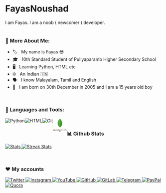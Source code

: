 # FayasNoushad

I am Fayas. I am a noob ( newcomer ) developer.
<br/>
<br/>

### 🧐 More About Me:

- 🏷️ &nbsp; My name is Fayas 😎
- 🎓 &nbsp; 10th Standard Student of Puliyaparamb Higher Secondary School
- 🖥️ &nbsp; Learning Python, HTML etc
- 🌐 &nbsp; An Indian 🇮🇳
- 🗣️ &nbsp; I know Malayalam, Tamil and English
- 🎂 &nbsp; I am born on 30th December in 2005 and I am a 15 years old boy

<br>


### 🔨 Languages and Tools:
<a href="https://www.python.org" target="_blank"><img align="left" alt="Python" height ="45px" src="https://raw.githubusercontent.com/rahul-jha98/README_icons/38730c17186b005ac1045f566706367f4de74595/language_and_tools/square/python/python.svg"/></a>
<a href="https://html.spec.whatwg.org/" target="_blank"><img align="left" alt="HTML" height ="45px" src="https://raw.githubusercontent.com/rahul-jha98/README_icons/38730c17186b005ac1045f566706367f4de74595/language_and_tools/square/html/html.svg"/></a>
<a href="https://git-scm.com/" target="_blank"><img align="left" alt="Git" height ="45px" src="https://raw.githubusercontent.com/rahul-jha98/github_readme_icons/main/language_and_tools/square/git-scm/git-scm.svg"/></a>
<a href="https://mongodb.com/" target="_blank"><img align="left" alt="MongoDB" height ="45px" src="https://raw.githubusercontent.com/devicons/devicon/master/icons/mongodb/mongodb-original-wordmark.svg"/></a>

<br>


### 📊 Github Stats
<a href="https://github.com/FayasNoushad">
    
![Stats](https://github-stats.fayas.cf/api?username=FayasNoushad&show_icons=true&count_private=true&include_all_commits=true&custom_title=Stats)
![Streak Stats](https://github-readme-streak-stats.herokuapp.com?user=FayasNoushad)

</a>

<br>


### ❤️ My accounts
<p align="left">
    <a href="https://twitter.com/FayasNoushad">
        <img src="https://img.shields.io/badge/Twitter-white?&style=for-the-badge&logo=twitter"
             alt="Twitter"
        >
    </a>
    <a href="https://instagram.com/TheFayas">
        <img src="https://img.shields.io/badge/Instagram-white?&style=for-the-badge&logo=instagram"
             alt="Instagram"
        >
    </a>
    <a href="https://youtube.com/channel/UCqC-Yzy8J9FuTH_lDRhBMCA">
        <img src="https://img.shields.io/badge/YouTube-white?&style=for-the-badge&logo=youtube&logoColor=red"
             alt="YouTube"
        >
    </a>
    <a href="https://github.com/FayasNoushad">
        <img src="https://img.shields.io/badge/GitHub-white?&style=for-the-badge&logo=github&logoColor=black"
             alt="GitHub"
        >
    </a>
    <a href="https://gitlab.com/FayasNoushad">
        <img src="https://img.shields.io/badge/GitLab-white?&style=for-the-badge&logo=gitlab&logoColor=red"
             alt="GitLab"
        >
    </a>
    <a href="https://telegram.me/FayasNoushad">
        <img src="https://img.shields.io/badge/Telegram-white?&style=for-the-badge&logo=telegram"
             alt="Telegram"
        >
    </a>
    <a href="https://paypal.me/FayasNoushad">
        <img src="https://img.shields.io/badge/PayPal-white?&style=for-the-badge&logo=paypal"
             alt="PayPal"
        >
    </a>
    <a href="https://www.quora.com/profile/Fayas-Noushad-1">
        <img src="https://img.shields.io/badge/Quora-white?&style=for-the-badge&logo=quora&logoColor=red"
             alt="Quora"
        >
    </a>
</p>

